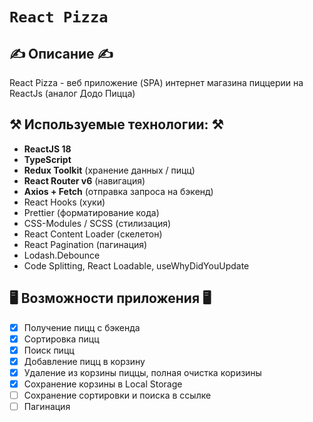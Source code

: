 # `React Pizza`
## ✍️ Описание ✍️
React Pizza - веб приложение (SPA) интернет магазина пиццерии на ReactJs (аналог Додо Пицца)

## ⚒️ Используемые технологии: ⚒️

- **ReactJS 18**
- **TypeScript**
- **Redux Toolkit** (хранение данных / пицц)
- **React Router v6** (навигация)
- **Axios + Fetch** (отправка запроса на бэкенд)
- React Hooks (хуки)
- Prettier (форматирование кода)
- CSS-Modules / SCSS (стилизация)
- React Content Loader (скелетон)
- React Pagination (пагинация)
- Lodash.Debounce
- Code Splitting, React Loadable, useWhyDidYouUpdate

## 🖥️ Возможности приложения 🖥️
- [x] Получение пицц с бэкенда
- [x] Сортировка пицц
- [x] Поиск пицц
- [x] Добавление пицц в корзину
- [x] Удаление из корзины пиццы, полная очистка коризины
- [x] Сохранение корзины в Local Storage 
- [ ] Сохранение сортировки и поиска в ссылке
- [ ] Пагинация
